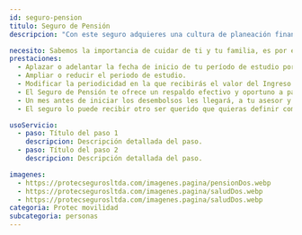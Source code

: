 ```yaml
---
id: seguro-pension
titulo: Seguro de Pensión
descripcion: "Con este seguro adquieres una cultura de planeación financiera y al mismo tiempo aseguras los ingresos que en unos años complementarán tu pensión.​ Queremos garantizarte un capital de respaldo para que tus seres queridos y tú disfruten de calidad de vida en el futuro. Tú defines por cuánto tiempo quieres pagar el Seguro de Pensión y la periodicidad más cómoda: una suma única o a cuotas mensuales de mínimo $10​​​0 000, o de sus equivalentes trimestrales, semestrales o anuales. El ingreso mensual que recibirás en el futuro no pierde v​alor en el tiempo* ​y el riesgo financiero lo asumimos nosotros. Además, eliges por cuánto tiempo prefieres recibir tus desembolsos y si los anticipas a tu pensión o si simplemente esperas a que esta llegue para complementarla."

necesito: Sabemos la importancia de cuidar de ti y tu familia, es por ello que, te brindamos las mejores opciones que te permitirán disfrutar de los momentos más especiales de tu vida con tranquilidad.
prestaciones: 
  - Aplazar o adelantar la fecha de inicio de tu período de estudio por un tiempo máximo de un año.​ 
  - Ampliar o reducir el periodo de estudio.
  - Modificar la periodicidad en la que recibirás el valor del Ingreso adquirido durante el período de estudio. 
  - El Seguro de Pensión te ofrece un respaldo efectivo y oportuno a partir del momento en que hayas definido recibir la renta.
  - Un mes antes de iniciar los desembolsos les llegará, a tu asesor y a ti, una comunicación de la Compañía invitándote a definir el nombre de la persona que recibirá la renta así como la cuenta bancaria en la que deseas que esta sea consignada.​
  - El seguro lo puede recibir otro ser querido que quieras definir como beneficiario, inclusive, puedes definir hasta 5 asegurados en caso de que alguno falte.

usoServicio:
  - paso: Título del paso 1
    descripcion: Descripción detallada del paso.
  - paso: Título del paso 2
    descripcion: Descripción detallada del paso.

imagenes:
  - https://protecsegurosltda.com/imagenes.pagina/pensionDos.webp
  - https://protecsegurosltda.com/imagenes.pagina/saludDos.webp
  - https://protecsegurosltda.com/imagenes.pagina/saludDos.webp
categoria: Protec movilidad
subcategoria: personas
---
```

